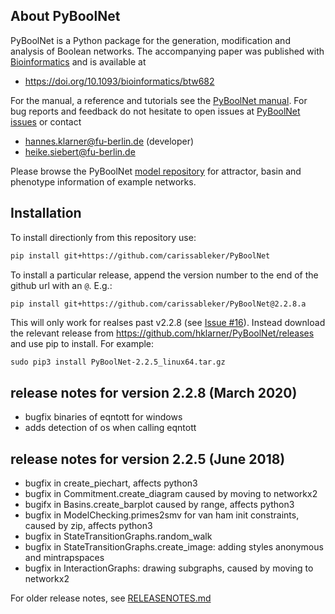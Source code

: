 

## About PyBoolNet
PyBoolNet is a Python package for the generation, modification and analysis of Boolean networks.
The accompanying paper was published with [Bioinformatics](https://academic.oup.com/bioinformatics) and is available at

 * https://doi.org/10.1093/bioinformatics/btw682

For the manual, a reference and tutorials see the [PyBoolNet manual](http://github.com/hklarner/PyBoolNet/releases).
For bug reports and feedback do not hesitate to open issues at [PyBoolNet issues](http://github.com/hklarner/PyBoolNet/issues) or contact

 * hannes.klarner@fu-berlin.de (developer)
 * heike.siebert@fu-berlin.de

 Please browse the PyBoolNet [model repository](https://github.com/hklarner/PyBoolNet/tree/master/PyBoolNet/Repository) for attractor, basin and phenotype information of example networks.


## Installation
To install directionly from this repository use:

```bash 
pip install git+https://github.com/carissableker/PyBoolNet
```
To install a particular release, append the version number to the end of the github url with an `@`. E.g.: 

```bash 
pip install git+https://github.com/carissableker/PyBoolNet@2.2.8.a
```
This will only work for realses past v2.2.8 (see [Issue #16](https://github.com/hklarner/PyBoolNet/issues/16)). Instead download the relevant release from https://github.com/hklarner/PyBoolNet/releases and use pip to install. For example:

```
sudo pip3 install PyBoolNet-2.2.5_linux64.tar.gz
```

## release notes for version 2.2.8 (March 2020)
- bugfix binaries of eqntott for windows
- adds detection of os when calling eqntott 

## release notes for version 2.2.5 (June 2018)
- bugfix in create_piechart, affects python3
- bugfix in Commitment.create_diagram caused by moving to networkx2
- bugifx in Basins.create_barplot caused by range, affects python3
- bugfix in ModelChecking.primes2smv for van ham init constraints, caused by zip, affects python3
- bugfix in StateTransitionGraphs.random_walk
- bugfix in StateTransitionGraphs.create_image: adding styles anonymous and mintrapspaces
- bugfix in InteractionGraphs: drawing subgraphs, caused by moving to networkx2


For older release notes, see [RELEASENOTES.md](https://github.com/hklarner/PyBoolNet/blob/master/RELEASENOTES.md)
